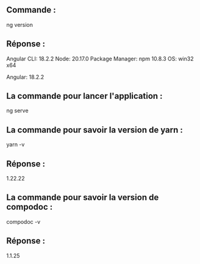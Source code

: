## Commande :

ng version

## Réponse :

Angular CLI: 18.2.2
Node: 20.17.0
Package Manager: npm 10.8.3
OS: win32 x64

Angular: 18.2.2

## La commande pour lancer l'application :

ng serve

## La commande pour savoir la version de yarn :

yarn -v

## Réponse :

1.22.22

## La commande pour savoir la version de compodoc :

compodoc -v

## Réponse :

1.1.25
